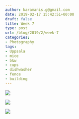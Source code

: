 ```yaml
---
author: karamanis.g@gmail.com
date: 2019-02-17 15:42:51+00:00
draft: false
title: Week 7
type: post
url: /blog/2019/2/week-7
categories:
- Photography
tags:
- Uppsala
- mice
- b&w
- cups
- dishwasher
- fence
- building
---
```




  
   ![](/images/2019-02-17-20192week-7/IMG_2077-2.jpeg)

  

  
   ![](/images/2019-02-17-20192week-7/IMG_2083-2.jpeg)

  

  
   ![](/images/2019-02-17-20192week-7/IMG_2112-2.jpeg)

  



